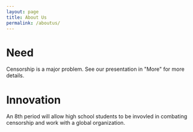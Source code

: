 ```yaml
---
layout: page
title: About Us
permalink: /aboutus/
---
```


# Need

Censorship is a major problem. See our presentation in "More" for more details.
<!--Detailed descripton of issue, including research data-->

<!--# Personal Relevance-->

<!--As students, we care about censorship in schools blah blah-->
<!--Why do you care about this issue?-->

# Innovation

An 8th period will allow high school students to be invovled in combating censorship and work with a global organization.
<!--How is your approach different or unique?-->

